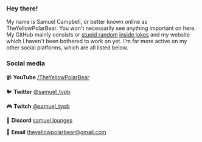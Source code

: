 ### Hey there!
My name is Samuel Campbell, or better known online as TheYellowPolarBear. You won't necessarily see anything important on here. My GitHub mainly consists or [stupid random](https://github.com/TheYellowPolarBear/therandommelon.xyz) [inside jokes](https://github.com/TheYellowPolarBear/triforceinformer) and my website which I haven't been bothered to work on yet. I'm far more active on my other social platforms, which are all listed below.

### Social media

📹 **YouTube** [/TheYellowPolarBear](https://youtube.com/TheYellowPolarBear)

🐦 **Twitter** [@samuel_typb](https://twitter.com/samuel_typb)

🎮 **Twitch**  [@samuel_typb](https://twitch.tv/theyellowpolarbear)

💬 **Discord** [samuel lounges](https://discord.gg/jBqWf8n)

📧 **Email** [theyellowpolarbear@gmail.com](mailto:theyellowpolarbear@gmail.com)
